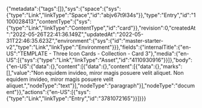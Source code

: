 {"metadata":{"tags":[]},"sys":{"space":{"sys":{"type":"Link","linkType":"Space","id":"abjv67t9l34s"}},"type":"Entry","id":"1100028413","contentType":{"sys":{"type":"Link","linkType":"ContentType","id":"card"}},"revision":0,"createdAt":"2022-05-26T22:41:36.149Z","updatedAt":"2022-05-31T22:46:35.623Z","environment":{"sys":{"id":"master-starter-v2","type":"Link","linkType":"Environment"}}},"fields":{"internalTitle":{"en-US":"TEMPLATE - Three Icon Cards - Collection - Card 3"},"media":{"en-US":[{"sys":{"type":"Link","linkType":"Asset","id":"4110930916"}}]},"body":{"en-US":{"data":{},"content":[{"data":{},"content":[{"data":{},"marks":[],"value":"Non equidem invideo, miror magis posuere velit aliquet. Non equidem invideo, miror magis posuere velit aliquet.","nodeType":"text"}],"nodeType":"paragraph"}],"nodeType":"document"}},"actions":{"en-US":[{"sys":{"type":"Link","linkType":"Entry","id":"3781072165"}}]}}}